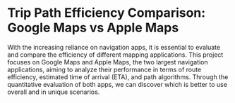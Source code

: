 # Trip Path Efficiency Comparison: Google Maps vs Apple Maps

With the increasing reliance on navigation apps, it is essential to evaluate and compare the efficiency of different mapping applications. This project focuses on Google Maps and Apple Maps, the two largest navigation applications, aiming to analyze their performance in terms of route efficiency, estimated time of arrival (ETA), and path algorithms. Through the quantitative evaluation of both apps, we can discover which is better to use overall and in unique scenarios.
